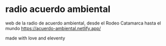 # radio acuerdo ambiental

web de la radio de acuerdo ambiental, desde el Rodeo Catamarca hasta el mundo 
https://acuerdo-ambiental.netlify.app/

made with love and eleventy 
